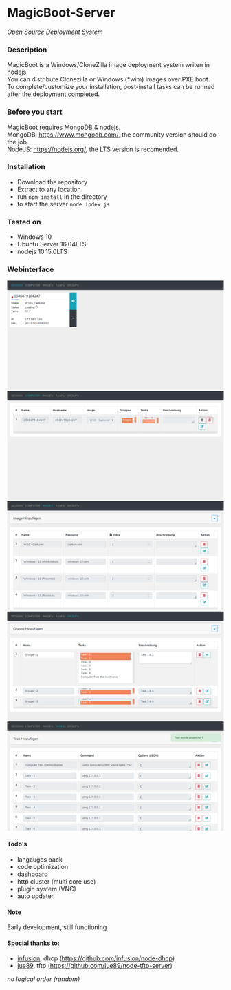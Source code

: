 # MagicBoot-Server
*Open Source Deployment System*

### Description
MagicBoot is a Windows/CloneZilla image deployment system writen in nodejs.  
You can distribute Clonezilla or Windows (*wim) images over PXE boot.  
To complete/customize your installation, post-install tasks can be runned after the deployment completed.


### Before you start
MagicBoot requires MongoDB & nodejs.  
MongoDB: https://www.mongodb.com/, the community version should do the job.  
NodeJS: https://nodejs.org/, the LTS version is recomended.


### Installation
- Download the repository
- Extract to any location
- run `npm install` in the directory
- to start the server `node index.js`


### Tested on
- Windows 10 
- Ubuntu Server 16.04LTS
- nodejs 10.15.0LTS


### Webinterface
![Session](https://raw.githubusercontent.com/the-code-factory/magicboot-server/master/public/assets/img/session.png "Session")
![Computer](https://raw.githubusercontent.com/the-code-factory/magicboot-server/master/public/assets/img/computer.png "Computer")
![Images](https://raw.githubusercontent.com/the-code-factory/magicboot-server/master/public/assets/img/images.png "Images")
![Groups](https://raw.githubusercontent.com/the-code-factory/magicboot-server/master/public/assets/img/groups.png "groups")
![Tasks](https://raw.githubusercontent.com/the-code-factory/magicboot-server/master/public/assets/img/tasks.png "Tasks")


#### Todo's
- langauges pack
- code optimization
- dashboard
- http cluster (multi core use)
- plugin system (VNC)
- auto updater 


#### Note
Early development, still functioning


#### Special thanks to:
- [infusion](https://github.com/infusion), dhcp (https://github.com/infusion/node-dhcp)
- [jue89](https://github.com/jue89), tftp (https://github.com/jue89/node-tftp-server)

*no logical order (random)*